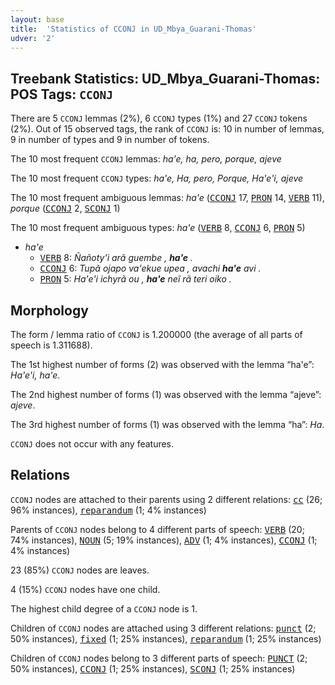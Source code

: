 ```yaml
---
layout: base
title:  'Statistics of CCONJ in UD_Mbya_Guarani-Thomas'
udver: '2'
---
```


## Treebank Statistics: UD_Mbya_Guarani-Thomas: POS Tags: `CCONJ`

There are 5 `CCONJ` lemmas (2%), 6 `CCONJ` types (1%) and 27 `CCONJ` tokens (2%).
Out of 15 observed tags, the rank of `CCONJ` is: 10 in number of lemmas, 9 in number of types and 9 in number of tokens.

The 10 most frequent `CCONJ` lemmas: <em>ha'e, ha, pero, porque, ajeve</em>

The 10 most frequent `CCONJ` types:  <em>ha'e, Ha, pero, Porque, Ha'e'i, ajeve</em>

The 10 most frequent ambiguous lemmas: <em>ha'e</em> (<tt><a href="gun_thomas-pos-CCONJ.html">CCONJ</a></tt> 17, <tt><a href="gun_thomas-pos-PRON.html">PRON</a></tt> 14, <tt><a href="gun_thomas-pos-VERB.html">VERB</a></tt> 11), <em>porque</em> (<tt><a href="gun_thomas-pos-CCONJ.html">CCONJ</a></tt> 2, <tt><a href="gun_thomas-pos-SCONJ.html">SCONJ</a></tt> 1)

The 10 most frequent ambiguous types:  <em>ha'e</em> (<tt><a href="gun_thomas-pos-VERB.html">VERB</a></tt> 8, <tt><a href="gun_thomas-pos-CCONJ.html">CCONJ</a></tt> 6, <tt><a href="gun_thomas-pos-PRON.html">PRON</a></tt> 5)


* <em>ha'e</em>
  * <tt><a href="gun_thomas-pos-VERB.html">VERB</a></tt> 8: <em>Ñañoty'i arã guembe , <b>ha'e</b> .</em>
  * <tt><a href="gun_thomas-pos-CCONJ.html">CCONJ</a></tt> 6: <em>Tupã ojapo va'ekue upea , avachi <b>ha'e</b> avi .</em>
  * <tt><a href="gun_thomas-pos-PRON.html">PRON</a></tt> 5: <em>Ha'e'i ichyrã ou , <b>ha'e</b> neĩ rã teri oiko .</em>

## Morphology

The form / lemma ratio of `CCONJ` is 1.200000 (the average of all parts of speech is 1.311688).

The 1st highest number of forms (2) was observed with the lemma “ha'e”: <em>Ha'e'i, ha'e</em>.

The 2nd highest number of forms (1) was observed with the lemma “ajeve”: <em>ajeve</em>.

The 3rd highest number of forms (1) was observed with the lemma “ha”: <em>Ha</em>.

`CCONJ` does not occur with any features.


## Relations

`CCONJ` nodes are attached to their parents using 2 different relations: <tt><a href="gun_thomas-dep-cc.html">cc</a></tt> (26; 96% instances), <tt><a href="gun_thomas-dep-reparandum.html">reparandum</a></tt> (1; 4% instances)

Parents of `CCONJ` nodes belong to 4 different parts of speech: <tt><a href="gun_thomas-pos-VERB.html">VERB</a></tt> (20; 74% instances), <tt><a href="gun_thomas-pos-NOUN.html">NOUN</a></tt> (5; 19% instances), <tt><a href="gun_thomas-pos-ADV.html">ADV</a></tt> (1; 4% instances), <tt><a href="gun_thomas-pos-CCONJ.html">CCONJ</a></tt> (1; 4% instances)

23 (85%) `CCONJ` nodes are leaves.

4 (15%) `CCONJ` nodes have one child.

The highest child degree of a `CCONJ` node is 1.

Children of `CCONJ` nodes are attached using 3 different relations: <tt><a href="gun_thomas-dep-punct.html">punct</a></tt> (2; 50% instances), <tt><a href="gun_thomas-dep-fixed.html">fixed</a></tt> (1; 25% instances), <tt><a href="gun_thomas-dep-reparandum.html">reparandum</a></tt> (1; 25% instances)

Children of `CCONJ` nodes belong to 3 different parts of speech: <tt><a href="gun_thomas-pos-PUNCT.html">PUNCT</a></tt> (2; 50% instances), <tt><a href="gun_thomas-pos-CCONJ.html">CCONJ</a></tt> (1; 25% instances), <tt><a href="gun_thomas-pos-SCONJ.html">SCONJ</a></tt> (1; 25% instances)


